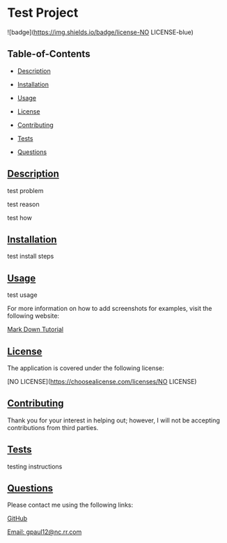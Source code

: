 
  # Test Project
  
  
  ![badge](https://img.shields.io/badge/license-NO LICENSE-blue)
    

  ## Table-of-Contents

  * [Description](#description)
  * [Installation](#installation)
  * [Usage](#usage)
  
  * [License](#license)
    
  * [Contributing](#contributing)
  * [Tests](#tests)
  * [Questions](#questions)
  
  ## [Description](#table-of-contents)

  test problem

  test reason

  test how

  ## [Installation](#table-of-contents)

  test install steps

  ## [Usage](#table-of-contents)

  test usage
  
  For more information on how to add screenshots for examples, visit the following website:
  
  [Mark Down Tutorial](https://agea.github.io/tutorial.md/)
  
  
  ## [License](#table-of-contents)
  The application is covered under the following license:
  
  [NO LICENSE](https://choosealicense.com/licenses/NO LICENSE)
    
    

  ## [Contributing](#table-of-contents)
  
  
  Thank you for your interest in helping out; however, I will not be accepting contributions from third parties.
    

  ## [Tests](#table-of-contents)

  testing instructions

  ## [Questions](#table-of-contents)

  Please contact me using the following links:

  [GitHub](https://github.com/gpaul12)
  
  [Email: gpaul12@nc.rr.com](mailto:gpaul12@nc.rr.com)
